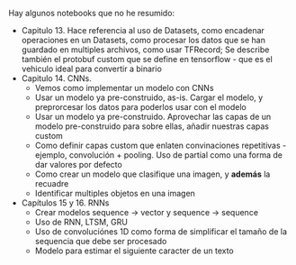 Hay algunos notebooks que no he resumido:
- Capitulo 13. Hace referencia al uso de Datasets, como encadenar operaciones en un Datasets, como procesar los datos que se han guardado en multiples archivos, como usar TFRecord; Se describe también el protobuf custom que se define en tensorflow - que es el vehiculo ideal para convertir a binario
- Capitulo 14. CNNs. 
    - Vemos como implementar un modelo con CNNs
    - Usar un modelo ya pre-construido, as-is. Cargar el modelo, y preprorcesar los datos para poderlos usar con el modelo
    - Usar un modelo ya pre-construido. Aprovechar las capas de un modelo pre-construido para sobre ellas, añadir nuestras capas custom
    - Como definir capas custom que enlaten convinaciones repetitivas - ejemplo, convolución + pooling. Uso de partial como una forma de dar valores por defecto
    - Como crear un modelo que clasifique una imagen, y __además__ la recuadre
    - Identificar multiples objetos en una imagen 
- Capítulos 15 y 16. RNNs
    - Crear modelos sequence -> vector y sequence -> sequence
    - Uso de RNN, LTSM, GRU
    - Uso de convoluciónes 1D como forma de simplificar el tamaño de la sequencia que debe ser procesado
    - Modelo para estimar el siguiente caracter de un texto
    
